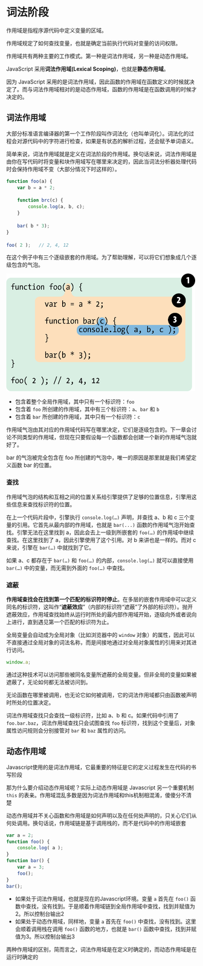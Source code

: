 # 词法阶段

作用域是指程序源代码中定义变量的区域。

作用域规定了如何查找变量，也就是确定当前执行代码对变量的访问权限。

作用域共有两种主要的工作模式。第一种是词法作用域，另一种是动态作用域。

JavaScript 采用**词法作用域(Lexical Scoping)**，也就是**静态作用域**。

因为 JavaScript 采用的是词法作用域，因此函数的作用域在函数定义的时候就决定了。而与词法作用域相对的是动态作用域，函数的作用域是在函数调用的时候才决定的。

## 词法作用域

大部分标准语言编译器的第一个工作阶段叫作词法化（也叫单词化）。词法化的过程会对源代码中的字符进行检查，如果是有状态的解析过程，还会赋予单词语义。

简单来说，词法作用域就是定义在词法阶段的作用域。换句话来说，词法作用域是由你在写代码时将变量和块作用域写在哪里来决定的，因此当词法分析器处理代码时会保持作用域不变（大部分情况下时这样的）。

```js
function foo(a) {
    var b = a * 2;
    
    function brc(c) {
        console.log(a, b, c);
    }
    
    bar( b * 3);
}

foo( 2 );	// 2, 4, 12
```

在这个例子中有三个逐级嵌套的作用域。为了帮助理解，可以将它们想象成几个逐级包含的气泡。

<img src="../../../Image/Function/fig2.png" width="500">

- 包含着整个全局作用域，其中只有一个标识符：`foo`
- 包含着 `foo` 所创建的作用域，其中有三个标识符：`a`、`bar` 和 `b`
- 包含着 `bar` 所创建的作用域，其中只有一个标识符：`c`

作用域气泡由其对应的作用域代码写在哪里决定，它们是逐级包含的。下一章会讨论不同类型的作用域，但现在只要假设每一个函数都会创建一个新的作用域气泡就好了。

bar 的气泡被完全包含在 foo 所创建的气泡中，唯一的原因是那里就是我们希望定义函数 bar 的位置。

### 查找

作用域气泡的结构和互相之间的位置关系给引擎提供了足够的位置信息，引擎用这些信息来查找标识符的位置。

在上一个代码片段中，引擎执行 `console.log(…)` 声明，并查找 a、b 和 c 三个变量的引用。它首先从最内部的作用域，也就是 `bar(...)` 函数的作用域气泡开始查找。引擎无法在这里找到 a，因此会去上一级到所嵌套的 `foo(…)`  的作用域中继续查找。在这里找到了 a，因此引擎使用了这个引用。对 b 来讲也是一样的。而对 c 来说，引擎在 `bar(…)` 中就找到了它。

如果 a、c 都存在于 `bar(…)` 和 `foo(…)` 的内部，`console.log(…)` 就可以直接使用 `bar(…)` 中的变量，而无需到外面的 `foo(…)` 中查找。

### 遮蔽

**作用域查找会在找到第一个匹配的标识符时停止**。在多层的嵌套作用域中可以定义同名的标识符，这叫作“**遮蔽效应**”（内部的标识符“遮蔽”了外部的标识符）。抛开遮蔽效应，作用域查找始终从运行时所处的最内部作用域开始，逐级向外或者说向上进行，直到遇见第一个匹配的标识符为止。

全局变量会自动成为全局对象（比如浏览器中的 `window` 对象）的属性，因此可以不直接通过全局对象的词法名称，而是间接地通过对全局对象属性的引用来对其进行访问。

```js
window.a;
```

通过这种技术可以访问那些被同名变量所遮蔽的全局变量。但非全局的变量如果被遮蔽了，无论如何都无法被访问到。

无论函数在哪里被调用，也无论它如何被调用，它的词法作用域都只由函数被声明时所处的位置决定。

词法作用域查找只会查找一级标识符，比如 a、b 和 c。如果代码中引用了 `foo.bar.baz`，词法作用域查找只会试图查找 `foo` 标识符，找到这个变量后，对象属性访问规则会分别接管对 `bar` 和 `baz` 属性的访问。

## 动态作用域

Javascript使用的是词法作用域，它最重要的特征是它的定义过程发生在代码的书写阶段

那为什么要介绍动态作用域呢？实际上动态作用域是 Javascript 另一个重要机制 `this` 的表亲。作用域混乱多数是因为词法作用域和this机制相混淆，傻傻分不清楚

动态作用域并不关心函数和作用域是如何声明以及在任何处声明的，只关心它们从何处调用。换句话说，作用域链是基于调用栈的，而不是代码中的作用域嵌套

```javascript
var a = 2;
function foo() {
    console.log( a );
}
function bar() {
    var a = 3;
    foo();
}
bar();
```

- 如果处于词法作用域，也就是现在的Javascript环境。变量 `a` 首先在 `foo()` 函数中查找，没有找到。于是顺着作用域链到全局作用域中查找，找到并赋值为2。所以控制台输出2
- 如果处于动态作用域，同样地，变量 `a` 首先在 `foo()` 中查找，没有找到。这里会顺着调用栈在调用 `foo()` 函数的地方，也就是 `bar()` 函数中查找，找到并赋值为3。所以控制台输出3

两种作用域的区别，简而言之，词法作用域是在定义时确定的，而动态作用域是在运行时确定的

